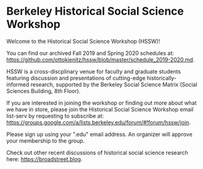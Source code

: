 # Berkeley Historical Social Science Workshop 

Welcome to the Historical Social Science Workshop (HSSW)!

You can find our archived Fall 2019 and Spring 2020 schedules at: https://github.com/ottokienitz/hssw/blob/master/schedule_2019-2020.md.

HSSW is a cross-discplinary venue for faculty and graduate students featuring discussion and presentations of cutting-edge historically-informed research, supported by the Berkeley Social Science Matrix (Social Sciences Building, 8th Floor).

If you are interested in joining the workshop or finding out more about what we have in store, please join the Historical Social Science Workshop email list-serv by requesting to subscribe at: https://groups.google.com/a/lists.berkeley.edu/forum/#!forum/hssw/join.

Please sign up using your ".edu" email address. An organizer will approve your membership to the group.

Check out other recent discussions of historical social science research here: https://broadstreet.blog.
